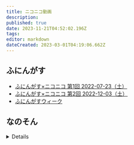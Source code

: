 ```yaml
---
title: ニコニコ動画
description: 
published: true
date: 2023-11-21T04:52:02.196Z
tags: 
editor: markdown
dateCreated: 2023-03-01T04:19:06.662Z
---
```


## ふにんがす
- [ふにんがす×ニコニコ 第1回 2022-07-23（土）](/funingus_niconico_1)
- [ふにんがす×ニコニコ 第2回 2022-12-03（土）](/funingus_niconico_2)
- [ふにんがすウィーク](/ふにんがすウィーク)

## なのそん

<details>

- [なのそん Among Us 2023-02-21 でらさん金庫罪](/nanoson_amongus_2023-02-21_derasan_safe)
- [なのそん Among Us 2023-02-28 無犠牲TM勝利](/nanoson_amongus_2023-02-28_tm_rta)

</details>
